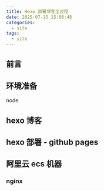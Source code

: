 ```yaml
---
title: Hexo 部署博客全过程
date: 2025-07-15 15:08:48
categories:
  - site
tags:
  - site
---
```


## 前言

## 环境准备

node

## hexo 博客

## hexo 部署 - github pages

## 阿里云 ecs 机器

### nginx

